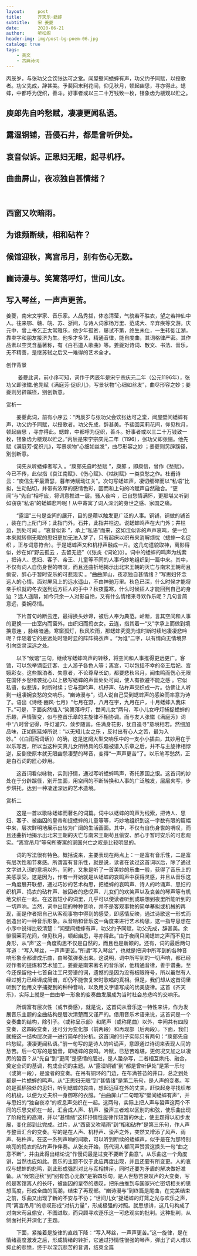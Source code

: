 ```yaml
---
layout:     post
title:      齐天乐·蟋蟀
subtitle:   宋 姜夔
date:       2020-06-21
author:     听松阁
header-img: img/post-bg-poem-06.jpg
catalog: true
tags:
    - 美文
    - 古典诗词
---
```


丙辰岁，与张功父会饮张达可之堂。闻屋壁间蟋蟀有声，功父约予同赋，以授歌者。功父先成，辞甚美。予裴回末利花间，仰见秋月，顿起幽思，寻亦得此。蟋蟀，中都呼为促织，善斗。好事者或以三二十万钱致一枚，镂象齿为楼观以贮之。

## 庾郎先自吟愁赋，凄凄更闻私语。
## 露湿铜铺，苔侵石井，都是曾听伊处。
## 哀音似诉。正思妇无眠，起寻机杼。
## 曲曲屏山，夜凉独自甚情绪？
&nbsp;
## 西窗又吹暗雨。
## 为谁频断续，相和砧杵？
## 候馆迎秋，离宫吊月，别有伤心无数。
## 豳诗漫与。笑篱落呼灯，世间儿女。
## 写入琴丝，一声声更苦。



姜夔，南宋文学家、音乐家。人品秀拔，体态清莹，气貌若不胜衣，望之若神仙中人。往来鄂、赣、皖、苏、浙间，与诗人词家杨万里、范成大、辛弃疾等交游。庆元中，曾上书乞正太常雅乐，他少年孤贫，屡试不第，终生未仕，一生转徙江湖，靠卖字和朋友接济为生。他多才多艺，精通音律，能自度曲，其词格律严密。其作品素以空灵含蓄著称，有《白石道人歌曲》等。姜夔对诗词、散文、书法、音乐，无不精善，是继苏轼之后又一难得的艺术全才。



创作背景

　　 姜夔此词，前小序可知，词作于丙辰年是宋宁宗庆元二年（公元1196年），张功父即张鎡.他先赋《满庭芳·促织儿》，写景状物“心细如丝发”，曲尽形容之妙；姜夔则另辟蹊径，别创新意。 





赏析一

　　姜夔此词，前有小序云：“丙辰岁与张功父会饮张达可之堂，闻屋壁间蟋蟀有声，功父约予同赋，以授歌者。功父先成，辞甚美。予裴回茉莉花间，仰见秋月，顿起幽思 ，寻亦得此。蟋蟀，中都呼为促织，善斗。好事者或以三二十万钱致一枚，镂象齿为楼观以贮之。”丙辰是宋宁宗庆元二年（1196），张功父即张鎡。他先赋《满庭芳·促织儿》，写景状物“心细如丝发”，曲尽形容之妙 ；姜夔则另辟蹊径，别创新意。

　　词先从听蟋蟀者写入 。“庾郎先自吟愁赋 ”，庾郎 ，即庾信，曾作《愁赋》，今已不传，此似指《哀江南赋》、《伤心赋》、《枯树赋》一类哀愁之作。杜甫诗云：“庾信生平最萧瑟，暮年诗赋动江关”。次句写蟋蟀声，凄切细碎而以“私语”比拟，生动贴切，并带有浓厚的感情色彩，因而和上句的吟赋声自然融合。“更闻”与“先自”相呼应，将词意推进一层。骚人夜吟 ，已自愁情满怀，更那堪又听到如窃窃“私语”的蟋蟀悲吟呢！从中寄寓了词人深沉的身世之感、家国之痛。

　　“露湿”三句是空间的展开，目的是藉以触发更广泛的人事。铜铺，铜做的铺首 ，装在门上衔门环；此指门外。石井，此指井栏边。说蟋蟀鸣声在大门外；井栏边，到处可闻 。“哀音似诉 ”，承上“私语”而来，这如泣似诉的声声哀鸣，使一位本来就转侧无眠的思妇更加无法入梦了，只有起床以织布来消解烦忧（蟋蟀一名促织 ，正与词意符合）。于是蟋蟀声又和机杼声融成一片。这几句遗貌取神，离影得似，妙在如“野云孤云 ，去留无迹”（《张炎《词论》》）。词中的蟋蟀的鸣声为线索 ，把诗人、思妇、客子、帝王、儿童等不同的人事巧妙地组织到一篇中来。其中，不仅有词人自伤身世的喟叹，而且还曲折地揭示出北宋王朝的灭亡与南宋王朝苟且偷安，醉心于暂时安乐的可悲现实 。“曲曲屏山，夜凉独自甚情绪？”写思妇怀念远人的心情。面对屏风上的远水遥山，不由神驰万里。秋色已深，什么时候才能将亲手织就的冬衣送到远方征人的手中？秋夜露寒，什么时候征人才能回到自己的身边 ？远人遥隔，如今只余一人对影自怜，又有什么情绪来寻欢作乐呢？几句言简意远，委婉尽情。

　　下片首句岭断云连，最得换头妙谛，被后人奉为典范。岭断，言其空间和人事的更换——由室内而窗外，由织妇而捣衣女。云连，指其着一“又”字承上而做到境换意连 ，脉络暗通。寒窗孤灯，秋风吹雨，那蟋蟀究竟为谁时断时续地凄凄悲吟呢？伴随着它的是远处时隐时显的阵阵捣衣声 。“为谁”二字，以有情向无情境界引向空灵深远之处。

　　以下“候馆”三句，继续写蟋蟀鸣声的转移，将空间和人事推得更远更广。客馆，可以包举谪臣迁客、士人游子各色人等；离宫，可以包括不幸的帝王后妃、宫娥彩女。这些飘泊者、失意者，不论尊卑长幼，都要悲秋吊月，闻虫鸣而伤心无限在国怀乡愁绪袭扰心以上极写蟋蟀的声音处处可闻，使人有欲避不能之感 。它似私语，似悲诉，时断时续；它与孤吟声、机杼声、砧杵声交织成一片。仿佛让人听到一组凄婉哀愁的交响乐。“豳诗漫与”，词人说自己受到蟋蟀声的感染而率意为诗了。语出《诗经·豳风·七月》“七月在野，八月在宇，九月在户，十月蟋蟀入我床下。”可是，下面突然插入“笑篱落呼灯，世间儿女”两句，写小儿女呼灯捕捉蟋蟀的乐趣，声情骤变，似与整首乐章的主旋律不相协调。而与友人张鎡《满庭芳》词中“八时曾记得，呼灯灌穴，敛步随音。任满身花影，犹自追寻”意境相若。然细加品味，正如陈延焯所说：“以无知儿女之乐 ，反衬出有心人之苦，最为入妙。”（《白雨斋词话》）的确，这是这阕大型交响乐中的一支小小插曲，其妙用在于以乐写苦，所以当这种天真儿女所特具的乐趣被谱入乐章之后，并不与主旋律相悖逆，反倒使原本就无限幽怨凄楚的琴音，变得“一声声更苦”了。以乐笔写愁然，正是白石词的匠心妙用。

　　这首词看似咏物，实则抒情，通过写听蟋蟀鸣声，寄托家国之恨。这首词的妙处在于分辟蹊径，别开生面，用空间的不断转换和人事的广泛触发，层层夹写，步步烘托，达到一种凄迷深远的艺术造境。



赏析二

　　这是一首以歌咏蟋蟀而著名的词篇。词中以蟋蟀的鸣声为线索，把诗人、思妇、客子、被幽囚的皇帝和捉蟋蟀的儿童等等，巧妙地组织到这一字数有限的篇幅中来，层次鲜明地展示出较为广阔的生活画面。其中，不仅有自伤身世的喟叹，而且还曲折地揭示出北宋王朝的灭亡与南宋王朝苟且偷安、醉心于暂时安乐的可悲观实。“离宫吊月”等句所寄寓的家国兴亡之叹是比较明显的。

　　词的写法很有特色。概括说来，主要表现在两点上：一是富有音乐性，二是富有层次性和节奏感。所谓富有音乐性，就是说，读者在读过这首词以后，除了通过文字进入词的意境以外，同时，又象是听了一首美妙的乐曲一般，获得了音乐上的美感享受。这是因为，作者一开始就是从蟋蟀的哀鸣声中获得灵感，并且从音乐这一角度展开联想，通过巧妙的艺术构思，把蟋蟀的哀鸣声、诗人的吟诵声、思妇的织机声、捣衣的砧杵声、被囚者的悲叹声、儿女们的欢笑声以及哀苦的琴声等有机地交织在一起。在这首短小的词里，几乎可以使读者听到或联想到夜里所能听到的一切声响。当然，词中出现的种种音响，并不是客观事物的简单摹拟或机械的再现，而是作者把自己从客观事物中得到的感受，即感情反映，通过诗歌这一形式而创造出的一种音乐形象。从音响和音乐这一角度来进行艺术构思，这一指导思想在小序中说得比较清楚：“闻壁间蟋蟀有声，功父约予同赋，功父先成，辞甚美。余徘徊茉莉花间，仰见秋月，顿起幽思，寻亦得此。”由于夜间只闻蟋蟀之声而不见其身形，从“声”这一角度构思不仅是自然的，而且也是新颖的。还有，词的最后两句写道：“写入琴丝，一声声更苦。”所谓“写入琴丝”，也就是把词中所写到的各种音响形象全都谱成乐曲，由琴弦弹奏出来。这说明，词中所写到的一切声响，都已经过作者的提炼和艺术加工。姜夔是南宋著名的音乐家，他精通音律，善于谱曲，至今还保留他十七首自注工尺旁谱的词，遗憾的是因为没有板眼符号，所以虽然有人经过努力已经译成简谱，却仍不能恢复宋时歌唱的真相。但是，我们却从这首词里听到了他用文字捕捉到的种种音响，以及用文字谱写成的优美旋律。这首《齐天乐》，实际上就是一曲由单一形象的变奏曲发展成为当时社会总悲吟的交响乐。

　　所谓富有层次性（或节奏感），就是说，这首词从音乐这一特性来讲，作为发展音乐主题的全曲结构是层次清楚而又谨严的。借用音乐术语来说，这首词是一个变奏曲的结构，除引子。（或称呈示部）和尾声（或称尾曲）以外，中间共有四段变奏，这四段变奏，还可分为变化部（前两段）和再现部（后两段）。下面，我们就按这一结构层次逐一进行简单的分析。这首词的引子实际只有两句：“庾郎先自吟愁赋，凄凄更闻私语。”前一句写的是诗人的吟诵声，意即通过诗词来表现人间的愁苦。后一句写的是蛩音，即蟋蟀的哀鸣。吟赋，已愁苦难堪，更何况又加之以凄厉的蛩音？从“先自”到“更闻”是感情的层进，是人蛩杂写，二者相互烘托、融合，奠定全词的基调，构成全词的主题。从“露湿铜铺”到“都是曾听伊处”是第一乐句（或第一段），是蛩者的变奏。在吊有铜环的门边，在布满苍苔的井口，总之到处都是一片蟋蟀的鸣声。从“正思妇无眠”到“甚情绪”是第二乐句，是人声的变奏。写的是孤栖独处的思妇，听到蟋蟀的哀曲，想起远征在外的丈夫，赶快起身寻找织布的机梭，以便为丈夫织一身御寒的衣服。“曲曲屏山”二句暗写“壁间蟋蟀有声”，并与思妇的“独自夜凉”的叹息声交织在一起。这两句，实际上把人声与蛩声这两个不同的乐思交织在一起，汇合成人声、机声、蛩声三者难以区别的和弦，使乐曲出现了阶段性的高潮，并以“甚情绪”这样抒情性旋律作短暂的休止，使主题得以初步发展，变化部到此完成。过片，从“西窗又吹晴雨”到“相和砧杵”是第三乐句，作人声与整音汇合的变奏。写的是在人声、机杼声、蛩声之外，突然又增添了风声、雨声、砧杵声。在这一系列声响的间歇，可以听到断续的蟋蟀声，似乎是在为那特别响亮的捣衣的砧杵声作伴奏。从张炎开始，历代词人都同声赞赏这换头一句“曲之意不断”，并由此得出结论说“作慢词最是过变不要断了曲意”。从乐曲这一个角度讲，当然也应如此。音乐的主题不仅于此应再度出现，并且还要有所变更。人的哀叹与蟋蟀的悲鸣，到此形成强烈对比与互相排斥，同时还要为矛盾的解决做好准备。从“候馆迎秋”到“别有伤心无数”是第四乐句，是人世愁苦哀叹声的大变奏，写的是客馆离人的长吁，被幽囚的皇帝的悲叹，把乐曲推到与国家兴亡密切相关的思想高度，形成全曲的高潮，结束了再现部。“豳诗漫与”到终篇是尾曲，在完美结束之前，乐曲又出现了新的不安与不协；“世间儿女”捉蟋蟀的灯笼之光与欢乐之声，同“离宫吊月”的悲叹形成“对抗力量”，形成极强的对照。就思想讲，这几句构成了对南宋苟且偷安，不图进取，而只顾寻欢逐乐这一可悲观实的批判。这种批判，从侧面衬托并深化了主题。

　　下面，紧接着是旋律的直线下降：“写入琴丝，一声声更苦。”这一旋律，是在情绪高度激发之后，形成情绪的转折，它通过抒情性很强的琴声，弹出了词人难以抑止的悲愤，终于以深沉悲苦的音调，结束全篇
